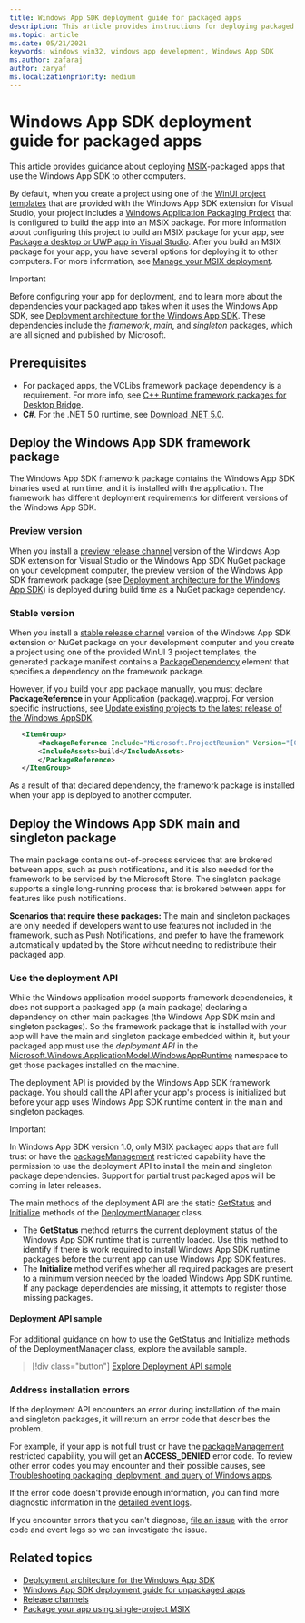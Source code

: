 ```yaml
---
title: Windows App SDK deployment guide for packaged apps 
description: This article provides instructions for deploying packaged apps that use the Windows App SDK.
ms.topic: article
ms.date: 05/21/2021
keywords: windows win32, windows app development, Windows App SDK 
ms.author: zafaraj
author: zaryaf
ms.localizationpriority: medium
---
```


# Windows App SDK deployment guide for packaged apps 

This article provides guidance about deploying [MSIX](/windows/msix)-packaged apps that use the Windows App SDK to other computers.

By default, when you create a project using one of the [WinUI project templates](..\winui\winui3\winui-project-templates-in-visual-studio.md) that are provided with the Windows App SDK extension for Visual Studio, your project includes a [Windows Application Packaging Project](/windows/msix/desktop/desktop-to-uwp-packaging-dot-net) that is configured to build the app into an MSIX package. For more information about configuring this project to build an MSIX package for your app, see [Package a desktop or UWP app in Visual Studio](/windows/msix/package/packaging-uwp-apps). After you build an MSIX package for your app, you have several options for deploying it to other computers. For more information, see [Manage your MSIX deployment](/windows/msix/desktop/managing-your-msix-deployment-overview).

> [!IMPORTANT]
> Before configuring your app for deployment, and to learn more about the dependencies your packaged app takes when it uses the Windows App SDK, see [Deployment architecture for the Windows App SDK](deployment-architecture.md). These dependencies include the *framework*, *main*, and *singleton* packages, which are all signed and published by Microsoft.

## Prerequisites

* For packaged apps, the VCLibs framework package dependency is a requirement. For more info, see [C++ Runtime framework packages for Desktop Bridge](/troubleshoot/cpp/c-runtime-packages-desktop-bridge).
* **C#**. For the .NET 5.0 runtime, see [Download .NET 5.0](https://dotnet.microsoft.com/download/dotnet/5.0).

## Deploy the Windows App SDK framework package

The Windows App SDK framework package contains the Windows App SDK binaries used at run time, and it is installed with the application. The framework has different deployment requirements for different versions of the Windows App SDK.

### Preview version

When you install a [preview release channel](preview-channel.md) version of the Windows App SDK extension for Visual Studio or the Windows App SDK NuGet package on your development computer, the preview version of the Windows App SDK framework package (see [Deployment architecture for the Windows App SDK](deployment-architecture.md)) is deployed during build time as a NuGet package dependency.

### Stable version

When you install a [stable release channel](stable-channel.md) version of the Windows App SDK extension or NuGet package on your development computer and you create a project using one of the provided WinUI 3 project templates, the generated package manifest contains a [PackageDependency](/uwp/schemas/appxpackage/uapmanifestschema/element-packagedependency) element that specifies a dependency on the framework package.

However, if you build your app package manually, you must declare **PackageReference** in your Application (package).wapproj. For version specific instructions, see [Update existing projects to the latest release of the Windows AppSDK](update-existing-projects-to-the-latest-release.md).

 ```xml
    <ItemGroup>
        <PackageReference Include="Microsoft.ProjectReunion" Version="[0.8.0]">
        <IncludeAssets>build</IncludeAssets>
        </PackageReference>
    </ItemGroup>
```

As a result of that declared dependency, the framework package is installed when your app is deployed to another computer.

## Deploy the Windows App SDK main and singleton package

The main package contains out-of-process services that are brokered between apps, such as push notifications, and it is also needed for the framework to be serviced by the Microsoft Store. The singleton package supports a single long-running process that is brokered between apps for features like push notifications. 

**Scenarios that require these packages:** The main and singleton packages are only needed if developers want to use features not included in the framework, such as Push Notifications, and prefer to have the framework automatically updated by the Store without needing to redistribute their packaged app.  

### Use the deployment API

While the Windows application model supports framework dependencies, it does not support a packaged app (a main package) declaring a dependency on other main packages (the Windows App SDK main and singleton packages). So the framework package that is installed with your app will have the main and singleton package embedded within it, but your packaged app must use the *deployment API* in the [Microsoft.Windows.ApplicationModel.WindowsAppRuntime](/windows/windows-app-sdk/api/winrt/microsoft.windows.applicationmodel.windowsappruntime) namespace to get those packages installed on the machine.

The deployment API is provided by the Windows App SDK framework package. You should call the API after your app's process is initialized but before your app uses Windows App SDK runtime content in the main and singleton packages. 

> [!IMPORTANT]
> In Windows App SDK version 1.0, only MSIX packaged apps that are full trust or have the [packageManagement](/windows/uwp/packaging/app-capability-declarations) restricted capability have the permission to use the deployment API to install the main and singleton package dependencies. Support for partial trust packaged apps will be coming in later releases. 

The main methods of the deployment API are the static [GetStatus](/windows/windows-app-sdk/api/winrt/microsoft.windows.applicationmodel.windowsappruntime.deploymentmanager.getstatus) and [Initialize](/windows/windows-app-sdk/api/winrt/microsoft.windows.applicationmodel.windowsappruntime.deploymentmanager.initialize) methods of the [DeploymentManager](/windows/windows-app-sdk/api/winrt/microsoft.windows.applicationmodel.windowsappruntime.deploymentmanager) class.

- The **GetStatus** method returns the current deployment status of the Windows App SDK runtime that is currently loaded. Use this method to identify if there is work required to install Windows App SDK runtime packages before the current app can use Windows App SDK features.
- The **Initialize** method verifies whether all required packages are present to a minimum version needed by the loaded Windows App SDK runtime. If any package dependencies are missing, it attempts to register those missing packages.

#### Deployment API sample 

For additional guidance on how to use the GetStatus and Initialize methods of the DeploymentManager class, explore the available sample. 

> [!div class="button"]
> [Explore Deployment API sample](https://github.com/microsoft/WindowsAppSDK-Samples/tree/main/Samples/DeploymentManager)

### Address installation errors

If the deployment API encounters an error during installation of the main and singleton packages, it will return an error code that describes the problem. 

For example, if your app is not full trust or have the [packageManagement](/windows/uwp/packaging/app-capability-declarations) restricted capability, you will get an **ACCESS_DENIED** error code. To review other error codes you may encounter and their possible causes, see [Troubleshooting packaging, deployment, and query of Windows apps](/windows/win32/appxpkg/troubleshooting#common-error-codes).

If the error code doesn't provide enough information, you can find more diagnostic information in the [detailed event logs](/windows/win32/appxpkg/troubleshooting#get-diagnostic-information).

If you encounter errors that you can't diagnose, [file an issue](https://github.com/microsoft/WindowsAppSDK/issues) with the error code and event logs so we can investigate the issue.

## Related topics

* [Deployment architecture for the Windows App SDK](deployment-architecture.md)
* [Windows App SDK deployment guide for unpackaged apps](deploy-unpackaged-apps.md)
* [Release channels](release-channels.md)
* [Package your app using single-project MSIX](/windows/apps/windows-app-sdk/single-project-msix)
